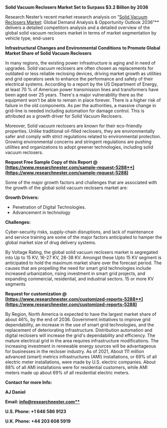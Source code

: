 ﻿**Solid Vacuum Reclosers Market Set to Surpass $3.2 Billion by 2036**

Research Nester’s recent market research analysis on “[Solid Vacuum Reclosers Market](https://www.researchnester.com/reports/solid-vacuum-reclosers-market/5288): Global Demand Analysis & Opportunity Outlook 2036”** delivers a detailed competitors analysis and a detailed overview of the global solid vacuum reclosers market in terms of market segmentation by vehicle type, end-users

**Infrastructural Changes and Environmental Conditions** **to Promote Global Market Share of Solid Vacuum Reclosers** 

In many regions, the existing power infrastructure is aging and in need of upgrades. Solid vacuum reclosers are often chosen as replacements for outdated or less reliable reclosing devices, driving market growth as utilities and grid operators seek to enhance the performance and safety of their electrical systems. According to a report by the US Department of Energy, at least 70 % of American power transmission lines and transformers have been aged over 25 years. There's a major vulnerability there as the equipment won't be able to remain in place forever. There is a higher risk of failure in the old components. As per the authorities, a massive change in grid-line is needed including automation for damage control. This is attributed as a growth driver for Solid Vacuum Reclosers. 

Moreover, Solid vacuum reclosers are known for their eco-friendly properties. Unlike traditional oil-filled reclosers, they are environmentally safer and comply with strict regulations related to environmental protection. Growing environmental concerns and stringent regulations are pushing utilities and organizations to adopt greener technologies, including solid vacuum reclosers.

**Request Free Sample Copy of this Report @ [https://www.researchnester.com/sample-request-5288**](https://www.researchnester.com/sample-request-5288)**

Some of the major growth factors and challenges that are associated with the growth of the global solid vacuum reclosers market are:

**Growth Drivers:**

- Penetration of Digital Technologies.
- Advancement in technology 

**Challenges:**

Cyber-security risks, supply-chain disruptions, and lack of maintenance and service training are some of the major factors anticipated to hamper the global market size of drug delivery systems.

By Voltage Rating, the global solid vacuum reclosers market is segregated into Up to 15 KV, 16-27 KV, 28-38 KV. Amongst these Upto  15 KV segment is anticipated to hold the maximum market share over the forecast period. The causes that are propelling the need for smart grid technologies include increased urbanization, rising investment in smart grid projects, and expanding commercial, residential, and industrial sectors. 15 or more KV segments

**Request for customization @ [https://www.researchnester.com/customized-reports-5288**](https://www.researchnester.com/customized-reports-5288)**

By Region, North America is expected to have the largest market share of about 46%, by the end of 2036. Government initiatives to improve grid dependability, an increase in the use of smart grid technologies, and the replacement of deteriorating infrastructure. Distribution automation and digital reclosers will increase the grid's dependability and efficiency. The mature electrical grid in the area requires infrastructure modifications. The increasing investment in renewable energy sources will be advantageous for businesses in the recloser industry. As of 2021, About 111 million advanced (smart) metrics infrastructures (AMI) installations, or 69% of all electric meter installations, were made by U.S. electric companies. About 88% of all AMI installations were for residential customers, while AMI meters made up about 69% of all residential electric meters.

**Contact for more Info:**

**AJ Daniel**

**Email: [info@researchnester.com**](mailto:info@researchnester.com)**

**U.S. Phone: +1 646 586 9123** 

**U.K. Phone: +44 203 608 5919** 

